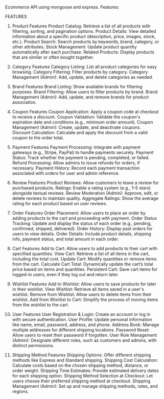 Ecommerce API using mongoose and express. Features:

FEATURES
1. Product Features
Product Catalog: Retrieve a list of all products with filtering, sorting, and pagination options.
Product Details: View detailed information about a specific product (description, price, images, stock, etc.).
Product Search: Search products by keywords, brand, category, or other attributes.
Stock Management: Update product quantity automatically after each purchase.
Related Products: Display products that are similar or often bought together.

2. Category Features
Category Listing: List all product categories for easy browsing.
Category Filtering: Filter products by category.
Category Management (Admin): Add, update, and delete categories as needed.

3. Brand Features
Brand Listing: Show available brands for filtering purposes.
Brand Filtering: Allow users to filter products by brand.
Brand Management (Admin): Add, update, and remove brands for product association.

4. Coupon Features
Coupon Application: Apply a coupon code at checkout to receive a discount.
Coupon Validation: Validate the coupon's expiration date and conditions (e.g., minimum order amount).
Coupon Management (Admin): Create, update, and deactivate coupons.
Discount Calculation: Calculate and apply the discount from a valid coupon to the order total.

5. Payment Features
Payment Processing: Integrate with payment gateways (e.g., Stripe, PayPal) to handle payments securely.
Payment Status: Track whether the payment is pending, completed, or failed.
Refund Processing: Allow admins to issue refunds for orders, if necessary.
Payment History: Record each payment transaction associated with orders for user and admin reference.

6. Review Features
Product Reviews: Allow customers to leave a review for purchased products.
Ratings: Enable a rating system (e.g., 1–5 stars) alongside textual reviews.
Review Moderation (Admin): Approve, edit, or delete reviews to maintain quality.
Aggregate Ratings: Show the average rating for each product based on user reviews.

7. Order Features
Order Placement: Allow users to place an order by adding products to the cart and proceeding with payment.
Order Status Tracking: Update and display the status of each order (e.g., pending, confirmed, shipped, delivered).
Order History: Display past orders for users to view details.
Order Details: Include product details, shipping info, payment status, and total amount in each order.

8. Cart Features
Add to Cart: Allow users to add products to their cart with specified quantities.
View Cart: Retrieve a list of all items in the cart, including the total cost.
Update Cart: Modify quantities or remove items from the cart.
Calculate Cart Total: Dynamically update the cart’s total price based on items and quantities.
Persistent Cart: Save cart items for logged-in users, even if they log out and return later.

9. Wishlist Features
Add to Wishlist: Allow users to save products for later in their wishlist.
View Wishlist: Retrieve all items saved in a user's wishlist.
Remove from Wishlist: Allow users to delete items from their wishlist.
Add from Wishlist to Cart: Simplify the process of moving items from the wishlist to the cart.

10. User Features
User Registration & Login: Create an account or log in with secure authentication.
User Profile: Update personal information like name, email, password, address, and phone.
Address Book: Manage multiple addresses for different shipping locations.
Password Reset: Allow users to reset their password if forgotten.
User Role Management (Admin): Designate different roles, such as customers and admins, with distinct permissions.

11. Shipping Method Features
Shipping Options: Offer different shipping methods like Express and Standard shipping.
Shipping Cost Calculation: Calculate costs based on the chosen shipping method, distance, or order weight.
Shipping Time Estimates: Provide estimated delivery dates for each shipping option.
Shipping Method Selection at Checkout: Let users choose their preferred shipping method at checkout.
Shipping Management (Admin): Set up and manage shipping methods, rates, and regions.